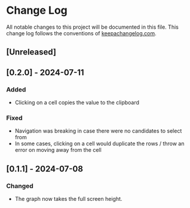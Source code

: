 # Change Log
All notable changes to this project will be documented in this file. This change
log follows the conventions of [keepachangelog.com](http://keepachangelog.com/).

## [Unreleased]

## [0.2.0] - 2024-07-11
### Added
- Clicking on a cell copies the value to the clipboard

### Fixed
- Navigation was breaking in case there were no candidates to select from
- In some cases, clicking on a cell would duplicate the rows / throw an error on moving away from the cell

## [0.1.1] - 2024-07-08
### Changed
- The graph now takes the full screen height.
